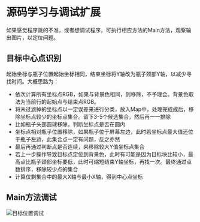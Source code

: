 # 源码学习与调试扩展 #
如果感觉程序跳的不准，或者想调试程序，可执行相应方法的Main方法，观察输出图片，以定位问题。

## 目标中心点识别 ##
起始坐标与瓶子位置起始坐标相同，结束坐标将Y轴改为瓶子颈部Y轴，以减少寻找时间。大概思路为：

- 依次计算所有坐标点RGB，如果与背景色相同，则移除，不予理会。背景色取法为当前行的起始点与结束点RGB。
- 将未过滤掉的坐标点以一定误差来进行分类，放入Map中，处理完成成后，移除坐标点较少的坐标点集合。留下3-5个候选集合，然后再一一排除
- 比如瓶子头部圆球移除，判断坐标点是否在圆内
- 坐标点相对瓶子位置移除，如果瓶子位于屏幕左边，此时若坐标点最大值还位于瓶子左边，此集合点一定有问题，反之亦然
- 最后再通过判断点是否连续，来移除较大Y值坐标点集合
- 若上一步操作导致目标点定位到背景色，此时有可能是因为目标块比较小，最高点比瓶子颈部坐标要低，此时可缩短结束Y轴坐标，再找一次。最终通过点数排序，移除较少点的集合
- 计算仅剩集合中的最大X轴与最小X轴，得到中心点坐标

## Main方法调试 ##
![目标位置调试](https://i.imgur.com/SuAx0XL.png)